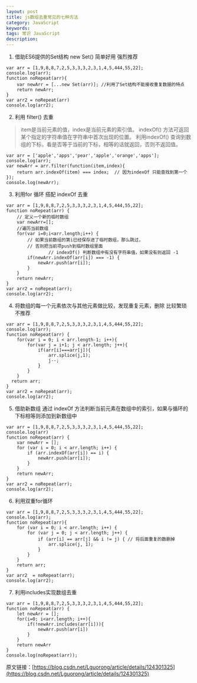 ```yaml
---
layout: post
title: js数组去重常见的七种方法
category: JavaScript
keywords: 
tags: 常识 JavaScript
description: 
---
```


1. 借助ES6提供的Set结构 new Set() 简单好用 强烈推荐
```
var arr = [1,9,8,8,7,2,5,3,3,3,2,3,1,4,5,444,55,22];
console.log(arr);   
function noRepeat(arr){
    var newArr = [...new Set(arr)]; //利用了Set结构不能接收重复数据的特点
    return newArr;
}
var arr2 = noRepeat(arr)
console.log(arr2);
```

2. 利用 filter() 去重
> item是当前元素的值，index是当前元素的索引值。
> indexOf() 方法可返回某个指定的字符串值在字符串中首次出现的位置。
> 利用indexOf() 查询到数组的下标，看是否等于当前的下标，相等的话就返回，否则不返回值。
```
var arr = ['apple','apps','pear','apple','orange','apps'];
console.log(arr);    
var newArr = arr.filter(function(item,index){
    return arr.indexOf(item) === index;  // 因为indexOf 只能查找到第一个  
});
console.log(newArr); 
```

3. 利用for 循环 搭配 indexOf 去重
```
var arr = [1,9,8,8,7,2,5,3,3,3,2,3,1,4,5,444,55,22];
function noRepeat(arr) {
    // 定义一个新的临时数组 
    var newArr=[]; 
    //遍历当前数组 
    for(var i=0;i<arr.length;i++) {
        // 如果当前数组的第i已经保存进了临时数组，那么跳过，
        // 否则把当前项push到临时数组里面
				// indexOf() 判断数组中有没有字符串值，如果没有则返回 -1 
        if(newArr.indexOf(arr[i]) === -1) {  
            newArr.push(arr[i]);
        }
    }
    return newArr;
}
var arr2 = noRepeat(arr);
console.log(arr2);  
```

4. 将数组的每一个元素依次与其他元素做比较，发现重复元素，删除 比较繁琐 不推荐
```
var arr = [1,9,8,8,7,2,5,3,3,3,2,3,1,4,5,444,55,22];
console.log(arr);    
function noRepeat(arr) {
    for(var i = 0; i < arr.length-1; i++){
        for(var j = i+1; j < arr.length; j++){
            if(arr[i]===arr[j]){
                arr.splice(j,1);
                j--;
            }
        }
    }
  return arr;
}
var arr2 = noRepeat(arr);
console.log(arr2);  
```

5. 借助新数组 通过 indexOf 方法判断当前元素在数组中的索引，如果与循环的下标相等则添加到新数组中
```
var arr = [1,9,8,8,7,2,5,3,3,3,2,3,1,4,5,444,55,22];
console.log(arr)    
function noRepeat(arr) {
    var newArr = [];
    for (var i = 0; i < arr.length; i++) {
        if (arr.indexOf(arr[i]) == i) {
            newArr.push(arr[i]);
        }
    }
    return newArr;
}
var arr2 = noRepeat(arr);
console.log(arr2); 
```
 
6. 利用双重for循环
```
var arr = [1,9,8,8,7,2,5,3,3,3,2,3,1,4,5,444,55,22];
console.log(arr);    
function noRepeat(arr){
    for (var i = 0; i < arr.length; i++) {
        for (var j = 0; j < arr.length; j++) {
            if (arr[i] == arr[j] && i != j) { // 将后面重复的数删掉
                arr.splice(j, 1);
            }
        }
    }
    return arr;
}
var arr2  = noRepeat(arr);
console.log(arr2);   
```

7. 利用includes实现数组去重
```
var arr = [1,9,8,8,7,2,5,3,3,3,2,3,1,4,5,444,55,22];
function noRepeat(arr) {
    let newArr = [];
    for(i=0; i<arr.length; i++){
        if(!newArr.includes(arr[i])){
            newArr.push(arr[i])
        }
    }
    return newArr
}
console.log(noRepeat(arr));
```

原文链接：[https://blog.csdn.net/Lguorong/article/details/124301325](https://blog.csdn.net/Lguorong/article/details/124301325)